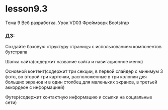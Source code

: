 # lesson9.3
Тема 9 Веб разработка. Урок VD03 Фреймворк Bootstrap

### ДЗ:

Создайте базовую структуру страницы с использованием компонентов бутстрапа

Шапка сайта(содержит название сайта и навигационное меню)

Основной контент(содержит три секции, в первой слайдер с минимум 3 фото, во второй три карточки, расположенные в три колонки для больших экранов и в один столбец для маленьких экранов, в третьей аккордеон с информацией)

Футер(содержит контактную информацию и ссылки на социальные сети)